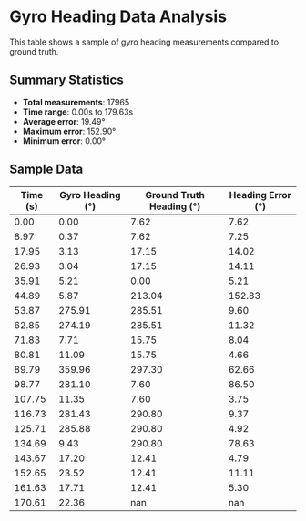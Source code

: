 # Gyro Heading Data Analysis

This table shows a sample of gyro heading measurements compared to ground truth.

## Summary Statistics

- **Total measurements**: 17965
- **Time range**: 0.00s to 179.63s
- **Average error**: 19.49°
- **Maximum error**: 152.90°
- **Minimum error**: 0.00°

## Sample Data

| Time (s) | Gyro Heading (°) | Ground Truth Heading (°) | Heading Error (°) |
|----------|------------------|-------------------------|------------------|
| 0.00 | 0.00 | 7.62 | 7.62 |
| 8.97 | 0.37 | 7.62 | 7.25 |
| 17.95 | 3.13 | 17.15 | 14.02 |
| 26.93 | 3.04 | 17.15 | 14.11 |
| 35.91 | 5.21 | 0.00 | 5.21 |
| 44.89 | 5.87 | 213.04 | 152.83 |
| 53.87 | 275.91 | 285.51 | 9.60 |
| 62.85 | 274.19 | 285.51 | 11.32 |
| 71.83 | 7.71 | 15.75 | 8.04 |
| 80.81 | 11.09 | 15.75 | 4.66 |
| 89.79 | 359.96 | 297.30 | 62.66 |
| 98.77 | 281.10 | 7.60 | 86.50 |
| 107.75 | 11.35 | 7.60 | 3.75 |
| 116.73 | 281.43 | 290.80 | 9.37 |
| 125.71 | 285.88 | 290.80 | 4.92 |
| 134.69 | 9.43 | 290.80 | 78.63 |
| 143.67 | 17.20 | 12.41 | 4.79 |
| 152.65 | 23.52 | 12.41 | 11.11 |
| 161.63 | 17.71 | 12.41 | 5.30 |
| 170.61 | 22.36 | nan | nan |
